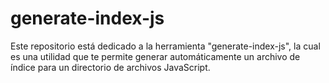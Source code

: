 # generate-index-js
Este repositorio está dedicado a la herramienta "generate-index-js", la cual es una utilidad que te permite generar automáticamente un archivo de índice para un directorio de archivos JavaScript. 
